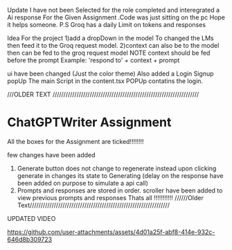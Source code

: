 Update I have not been Selected for the role completed and interegrated a Ai response For the Given Assignment .Code was just sitting on the pc Hope it helps someone. 
P.S Groq has a daily Limit on tokens and responses


Idea For the project 
1)add a dropDown in the model To changed the LMs then feed it to the Groq request model. 
2)context can also be to the model then can be fed to  the groq request model  NOTE context should be fed before the prompt Example: 'respond to' + context + prompt

ui have been changed (Just the color theme)
Also added a Login Signup popUp
The main Script in the content.tsx 
POPUp contatins the login.



///OLDER TEXT ///////////////////////////////////////////////////////////////////
# ChatGPTWriter Assignment

All the boxes for the Assignment are ticked!!!!!!!!

few changes have been added 
1. Generate button does not change to regenerate instead upon clicking generate in changes its state to Generating (delay on the response have been added on purpose to simulate a api call)
2.  Prompts and responses are stored in order. scroller have been added to view previous prompts and responses
   Thats all !!!!!!!!!!!
//////Older Text////////////////////////////////////////////////////////////////


UPDATED VIDEO

https://github.com/user-attachments/assets/4d01a25f-abf8-414e-932c-646d8b309723






